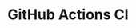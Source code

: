 # GitHub Actions CI




































































































































































































































































































































































































































































































































































































































































































































































































































































































































































































































































